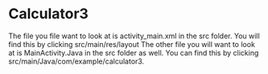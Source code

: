 # Calculator3
The file you file want to look at is activity_main.xml in the src folder. You will find this by clicking src/main/res/layout
The other file you will want to look at is MainActivity.Java in the src folder as well. You can find this by clicking src/main/Java/com/example/calculator3.
